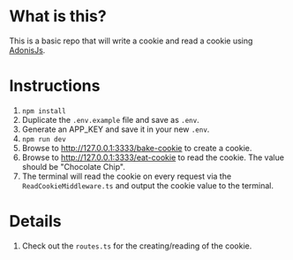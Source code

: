 # What is this?

This is a basic repo that will write a cookie and read a cookie using [AdonisJs](https://adonisjs.com/).

# Instructions

1. `npm install`
1. Duplicate the `.env.example` file and save as `.env`.
1. Generate an APP_KEY and save it in your new `.env`.
1. `npm run dev`
1. Browse to http://127.0.0.1:3333/bake-cookie to create a cookie.
1. Browse to http://127.0.0.1:3333/eat-cookie to read the cookie. The value should be "Chocolate Chip".
1. The terminal will read the cookie on every request via the `ReadCookieMiddleware.ts` and output the cookie value to the terminal.

# Details

1. Check out the `routes.ts` for the creating/reading of the cookie.
